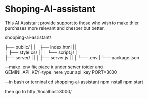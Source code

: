 # Shoping-AI-assistant
This AI Assistant provide support to those who wish to make thier purchases more relevant and cheaper but better.


shopping-ai-assistant/

├── public/
|   |
│   ├── index.html
|   |    
│   ├── style.css
|   |
│   └── script.js
|   
├── server/
|   |
│   ├── server.js
|   |
│   └── .env
|
└── package.json


--make .env file place it under server folder and 
GEMINI_API_KEY=type_here_your_api_key
PORT=3000

--in bash or terminal
cd shopping-ai-assistant
npm install
npm start

then go to http://localhost:3000/
